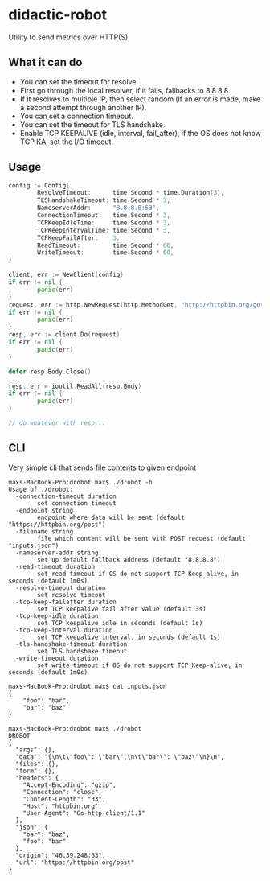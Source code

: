 # didactic-robot
Utility to send metrics over HTTP(S)

## What it can do
* You can set the timeout for resolve.
* First go through the local resolver, if it fails, fallbacks to 8.8.8.8.
* If it resolves to multiple IP, then select random (if an error is made, make a second attempt through another IP).
* You can set a connection timeout.
* You can set the timeout for TLS handshake.
* Enable TCP KEEPALIVE (idle, interval, fail_after), if the OS does not know TCP KA, set the I/O timeout.

## Usage
```Go
config := Config{
        ResolveTimeout:      time.Second * time.Duration(3),
        TLSHandshakeTimeout: time.Second * 3,
        NameserverAddr:      "8.8.8.8:53",
        ConnectionTimeout:   time.Second * 3,
        TCPKeepIdleTime:     time.Second * 3,
        TCPKeepIntervalTime: time.Second * 3,
        TCPKeepFailAfter:    3,
        ReadTimeout:         time.Second * 60,
        WriteTimeout:        time.Second * 60,
}

client, err := NewClient(config)
if err != nil {
        panic(err)
}
request, err := http.NewRequest(http.MethodGet, "http://httpbin.org/get", nil)
if err != nil {
        panic(err)
}
resp, err := client.Do(request)
if err != nil {
        panic(err)
}

defer resp.Body.Close()

resp, err = ioutil.ReadAll(resp.Body)
if err != nil {
        panic(err)
}

// do whatever with resp...

```

## CLI
Very simple cli that sends file contents to given endpoint
```
maxs-MacBook-Pro:drobot max$ ./drobot -h
Usage of ./drobot:
  -connection-timeout duration
    	set connection timeout
  -endpoint string
    	endpoint where data will be sent (default "https://httpbin.org/post")
  -filename string
    	file which content will be sent with POST request (default "inputs.json")
  -nameserver-addr string
    	set up default fallback address (default "8.8.8.8")
  -read-timeout duration
    	set read timeout if OS do not support TCP Keep-alive, in seconds (default 1m0s)
  -resolve-timeout duration
    	set resolve timeout
  -tcp-keep-failafter duration
    	set TCP keepalive fail after value (default 3s)
  -tcp-keep-idle duration
    	set TCP keepalive idle in seconds (default 1s)
  -tcp-keep-interval duration
    	set TCP keepalive interval, in seconds (default 1s)
  -tls-handshake-timeout duration
    	set TLS handshake timeout
  -write-timeout duration
    	set write timeout if OS do not support TCP Keep-alive, in seconds (default 1m0s)

maxs-MacBook-Pro:drobot max$ cat inputs.json 
{
	"foo": "bar",
	"bar": "baz"
}

maxs-MacBook-Pro:drobot max$ ./drobot 
DROBOT
{
  "args": {}, 
  "data": "{\n\t\"foo\": \"bar\",\n\t\"bar\": \"baz\"\n}\n", 
  "files": {}, 
  "form": {}, 
  "headers": {
    "Accept-Encoding": "gzip", 
    "Connection": "close", 
    "Content-Length": "33", 
    "Host": "httpbin.org", 
    "User-Agent": "Go-http-client/1.1"
  }, 
  "json": {
    "bar": "baz", 
    "foo": "bar"
  }, 
  "origin": "46.39.248.63", 
  "url": "https://httpbin.org/post"
}
```
